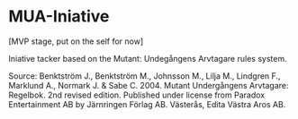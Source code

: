# MUA-Iniative
[MVP stage, put on the self for now]

Iniative tacker based on the Mutant: Undegångens Arvtagare rules system.

Source:
Benktström J., Benktström M., Johnsson M., Lilja M., Lindgren F., Marklund A., Normark J. & Sabe C. 2004. Mutant Undergångens Arvtagare: Regelbok. 2nd revised edition. Published under license from Paradox Entertainment AB by Järnringen Förlag AB. Västerås, Edita Västra Aros AB.
